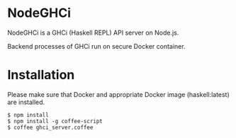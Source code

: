 # NodeGHCi

NodeGHCi is a GHCi (Haskell REPL) API server on Node.js.

Backend processes of GHCi run on secure Docker container.

# Installation

Please make sure that Docker and appropriate Docker image (haskell:latest) are installed.

```
$ npm install
$ npm install -g coffee-script
$ coffee ghci_server.coffee
```
